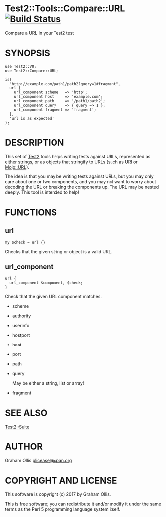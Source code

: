 # Test2::Tools::Compare::URL [![Build Status](https://secure.travis-ci.org/plicease/Test2-Tools-Compare-URL.png)](http://travis-ci.org/plicease/Test2-Tools-Compare-URL)

Compare a URL in your Test2 test

# SYNOPSIS

    use Test2::V0;
    use Test2::Compare::URL;
    
    is(
      "http://example.com/path1/path2?query=1#fragment",
      url {
        url_component scheme   => 'http';
        url_component host     => 'example.com';
        url_component path     => '/path1/path2';
        url_component query    => { query => 1 };
        url_component fragment => 'fragment';
      },
      'url is as expected',
    );

# DESCRIPTION

This set of [Test2](https://metacpan.org/pod/Test2) tools helps writing tests against
URLs, represented as either strings, or as objects that
stringify to URLs (such as [URI](https://metacpan.org/pod/URI) or [Mojo::URL](https://metacpan.org/pod/Mojo::URL)).

The idea is that you may be writing tests against URLs,
but you may only care about one or two components, and
you may not want to worry about decoding the URL or breaking
the components up.  The URL may be nested deeply.  This
tool is intended to help!

# FUNCTIONS

## url

    my $check = url {}

Checks that the given string or object is a valid URL.

## url\_component

    url {
      url_component $component, $check;
    }

Check that the given URL component matches.

- scheme
- authority
- userinfo
- hostport
- host
- port
- path
- query

    May be either a string, list or array!

- fragment

# SEE ALSO

[Test2::Suite](https://metacpan.org/pod/Test2::Suite)

# AUTHOR

Graham Ollis <plicease@cpan.org>

# COPYRIGHT AND LICENSE

This software is copyright (c) 2017 by Graham Ollis.

This is free software; you can redistribute it and/or modify it under
the same terms as the Perl 5 programming language system itself.
